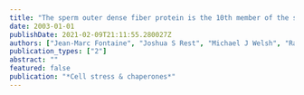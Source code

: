 ```yaml
---
title: "The sperm outer dense fiber protein is the 10th member of the superfamily of mammalian small stress proteins"
date: 2003-01-01
publishDate: 2021-02-09T21:11:55.280027Z
authors: ["Jean-Marc Fontaine", "Joshua S Rest", "Michael J Welsh", "Rainer Benndorf"]
publication_types: ["2"]
abstract: ""
featured: false
publication: "*Cell stress & chaperones*"
---
```


